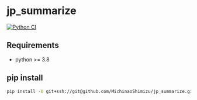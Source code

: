 # jp_summarize

[![Python CI](https://github.com/MichinaoShimizu/jp-summarize/actions/workflows/python-package.yml/badge.svg)](https://github.com/MichinaoShimizu/jp_summarize/actions/workflows/python-package.yml)

## Requirements

- python >= 3.8

## pip install

```bash
pip install -U git+ssh://git@github.com/MichinaoShimizu/jp_summarize.git
```
